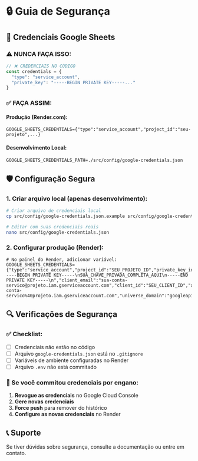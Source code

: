 # 🔒 Guia de Segurança

## 🚨 Credenciais Google Sheets

### ⚠️ NUNCA FAÇA ISSO:
```javascript
// ❌ CREDENCIAIS NO CÓDIGO
const credentials = {
  "type": "service_account",
  "private_key": "-----BEGIN PRIVATE KEY-----..."
}
```

### ✅ FAÇA ASSIM:

#### **Produção (Render.com):**
```env
GOOGLE_SHEETS_CREDENTIALS={"type":"service_account","project_id":"seu-projeto",...}
```

#### **Desenvolvimento Local:**
```env
GOOGLE_SHEETS_CREDENTIALS_PATH=./src/config/google-credentials.json
```

## 🛡️ Configuração Segura

### 1. **Criar arquivo local** (apenas desenvolvimento):
```bash
# Criar arquivo de credenciais local
cp src/config/google-credentials.json.example src/config/google-credentials.json

# Editar com suas credenciais reais
nano src/config/google-credentials.json
```

### 2. **Configurar produção** (Render):
```env
# No painel do Render, adicionar variável:
GOOGLE_SHEETS_CREDENTIALS={"type":"service_account","project_id":"SEU_PROJETO_ID","private_key_id":"SUA_PRIVATE_KEY_ID","private_key":"-----BEGIN PRIVATE KEY-----\nSUA_CHAVE_PRIVADA_COMPLETA_AQUI\n-----END PRIVATE KEY-----\n","client_email":"sua-conta-servico@projeto.iam.gserviceaccount.com","client_id":"SEU_CLIENT_ID","auth_uri":"https://accounts.google.com/o/oauth2/auth","token_uri":"https://oauth2.googleapis.com/token","auth_provider_x509_cert_url":"https://www.googleapis.com/oauth2/v1/certs","client_x509_cert_url":"https://www.googleapis.com/robot/v1/metadata/x509/sua-conta-servico%40projeto.iam.gserviceaccount.com","universe_domain":"googleapis.com"}
```

## 🔍 Verificações de Segurança

### ✅ Checklist:
- [ ] Credenciais não estão no código
- [ ] Arquivo `google-credentials.json` está no `.gitignore`
- [ ] Variáveis de ambiente configuradas no Render
- [ ] Arquivo `.env` não está commitado

### 🚨 Se você commitou credenciais por engano:
1. **Revogue as credenciais** no Google Cloud Console
2. **Gere novas credenciais**
3. **Force push** para remover do histórico
4. **Configure as novas credenciais** no Render

## 📞 Suporte

Se tiver dúvidas sobre segurança, consulte a documentação ou entre em contato.

